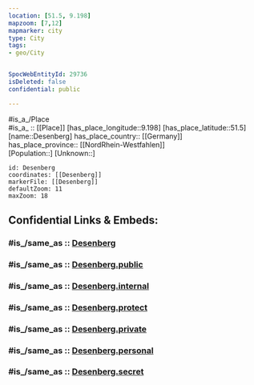 ```yaml
---
location: [51.5, 9.198] 
mapzoom: [7,12] 
mapmarker: city 
type: City
tags:
- geo/City


SpocWebEntityId: 29736
isDeleted: false
confidential: public

---
```

#is_a_/Place  
#is_a_ :: [[Place]] 
[has_place_longitude::9.198] 
[has_place_latitude::51.5] 
[name::Desenberg] 
has_place_country:: [[Germany]]  
has_place_province:: [[NordRhein-Westfahlen]]  
[Population::] 
[Unknown::] 


```leaflet
id: Desenberg
coordinates: [[Desenberg]] 
markerFile: [[Desenberg]] 
defaultZoom: 11 
maxZoom: 18
```


## Confidential Links & Embeds: 

### #is_/same_as :: [Desenberg](/_Standards/Earth/Continent/Europe/Europe~Central/Germany/Germany~West/Nordrhein-Westfalen/counties~NW/Höxter/cities~Höxter/Warburg/Desenberg.md) 

### #is_/same_as :: [Desenberg.public](/_public/Earth/Continent/Europe/Europe~Central/Germany/Germany~West/Nordrhein-Westfalen/counties~NW/Höxter/cities~Höxter/Warburg/Desenberg.public.md) 

### #is_/same_as :: [Desenberg.internal](/_internal/Earth/Continent/Europe/Europe~Central/Germany/Germany~West/Nordrhein-Westfalen/counties~NW/Höxter/cities~Höxter/Warburg/Desenberg.internal.md) 

### #is_/same_as :: [Desenberg.protect](/_protect/Earth/Continent/Europe/Europe~Central/Germany/Germany~West/Nordrhein-Westfalen/counties~NW/Höxter/cities~Höxter/Warburg/Desenberg.protect.md) 

### #is_/same_as :: [Desenberg.private](/_private/Earth/Continent/Europe/Europe~Central/Germany/Germany~West/Nordrhein-Westfalen/counties~NW/Höxter/cities~Höxter/Warburg/Desenberg.private.md) 

### #is_/same_as :: [Desenberg.personal](/_personal/Earth/Continent/Europe/Europe~Central/Germany/Germany~West/Nordrhein-Westfalen/counties~NW/Höxter/cities~Höxter/Warburg/Desenberg.personal.md) 

### #is_/same_as :: [Desenberg.secret](/_secret/Earth/Continent/Europe/Europe~Central/Germany/Germany~West/Nordrhein-Westfalen/counties~NW/Höxter/cities~Höxter/Warburg/Desenberg.secret.md)

